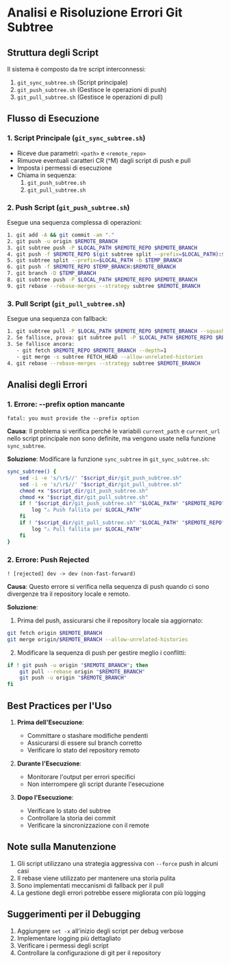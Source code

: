 # Analisi e Risoluzione Errori Git Subtree

## Struttura degli Script

Il sistema è composto da tre script interconnessi:

1. `git_sync_subtree.sh` (Script principale)
2. `git_push_subtree.sh` (Gestisce le operazioni di push)
3. `git_pull_subtree.sh` (Gestisce le operazioni di pull)

## Flusso di Esecuzione

### 1. Script Principale (`git_sync_subtree.sh`)
- Riceve due parametri: `<path>` e `<remote_repo>`
- Rimuove eventuali caratteri CR (^M) dagli script di push e pull
- Imposta i permessi di esecuzione
- Chiama in sequenza:
  1. `git_push_subtree.sh`
  2. `git_pull_subtree.sh`

### 2. Push Script (`git_push_subtree.sh`)
Esegue una sequenza complessa di operazioni:
```bash
1. git add -A && git commit -am "."
2. git push -u origin $REMOTE_BRANCH
3. git subtree push -P $LOCAL_PATH $REMOTE_REPO $REMOTE_BRANCH
4. git push -f $REMOTE_REPO $(git subtree split --prefix=$LOCAL_PATH):$REMOTE_BRANCH
5. git subtree split --prefix=$LOCAL_PATH -b $TEMP_BRANCH
6. git push -f $REMOTE_REPO $TEMP_BRANCH:$REMOTE_BRANCH
7. git branch -D $TEMP_BRANCH
8. git subtree push -P $LOCAL_PATH $REMOTE_REPO $REMOTE_BRANCH
9. git rebase --rebase-merges --strategy subtree $REMOTE_BRANCH
```

### 3. Pull Script (`git_pull_subtree.sh`)
Esegue una sequenza con fallback:
```bash
1. git subtree pull -P $LOCAL_PATH $REMOTE_REPO $REMOTE_BRANCH --squash
2. Se fallisce, prova: git subtree pull -P $LOCAL_PATH $REMOTE_REPO $REMOTE_BRANCH
3. Se fallisce ancora:
   - git fetch $REMOTE_REPO $REMOTE_BRANCH --depth=1
   - git merge -s subtree FETCH_HEAD --allow-unrelated-histories
4. git rebase --rebase-merges --strategy subtree $REMOTE_BRANCH
```

## Analisi degli Errori

### 1. Errore: --prefix option mancante
```
fatal: you must provide the --prefix option
```
**Causa**: Il problema si verifica perché le variabili `current_path` e `current_url` nello script principale non sono definite, ma vengono usate nella funzione `sync_subtree`.

**Soluzione**:
Modificare la funzione `sync_subtree` in `git_sync_subtree.sh`:
```bash
sync_subtree() {
    sed -i -e 's/\r$//' "$script_dir/git_push_subtree.sh"
    sed -i -e 's/\r$//' "$script_dir/git_pull_subtree.sh"
    chmod +x "$script_dir/git_push_subtree.sh"
    chmod +x "$script_dir/git_pull_subtree.sh"
    if ! "$script_dir/git_push_subtree.sh" "$LOCAL_PATH" "$REMOTE_REPO" ; then
        log "⚠️ Push fallita per $LOCAL_PATH"
    fi
    if ! "$script_dir/git_pull_subtree.sh" "$LOCAL_PATH" "$REMOTE_REPO" ; then
        log "⚠️ Pull fallita per $LOCAL_PATH"
    fi
}
```

### 2. Errore: Push Rejected
```
! [rejected] dev -> dev (non-fast-forward)
```
**Causa**: Questo errore si verifica nella sequenza di push quando ci sono divergenze tra il repository locale e remoto.

**Soluzione**:
1. Prima del push, assicurarsi che il repository locale sia aggiornato:
```bash
git fetch origin $REMOTE_BRANCH
git merge origin/$REMOTE_BRANCH --allow-unrelated-histories
```

2. Modificare la sequenza di push per gestire meglio i conflitti:
```bash
if ! git push -u origin "$REMOTE_BRANCH"; then
    git pull --rebase origin "$REMOTE_BRANCH"
    git push -u origin "$REMOTE_BRANCH"
fi
```

## Best Practices per l'Uso

1. **Prima dell'Esecuzione**:
   - Committare o stashare modifiche pendenti
   - Assicurarsi di essere sul branch corretto
   - Verificare lo stato del repository remoto

2. **Durante l'Esecuzione**:
   - Monitorare l'output per errori specifici
   - Non interrompere gli script durante l'esecuzione

3. **Dopo l'Esecuzione**:
   - Verificare lo stato del subtree
   - Controllare la storia dei commit
   - Verificare la sincronizzazione con il remote

## Note sulla Manutenzione

1. Gli script utilizzano una strategia aggressiva con `--force` push in alcuni casi
2. Il rebase viene utilizzato per mantenere una storia pulita
3. Sono implementati meccanismi di fallback per il pull
4. La gestione degli errori potrebbe essere migliorata con più logging

## Suggerimenti per il Debugging

1. Aggiungere `set -x` all'inizio degli script per debug verbose
2. Implementare logging più dettagliato
3. Verificare i permessi degli script
4. Controllare la configurazione di git per il repository 